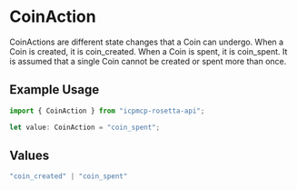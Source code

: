 # CoinAction

CoinActions are different state changes that a Coin can undergo. When a Coin is created, it is coin_created. When a Coin is spent, it is coin_spent. It is assumed that a single Coin cannot be created or spent more than once.

## Example Usage

```typescript
import { CoinAction } from "icpmcp-rosetta-api";

let value: CoinAction = "coin_spent";
```

## Values

```typescript
"coin_created" | "coin_spent"
```
